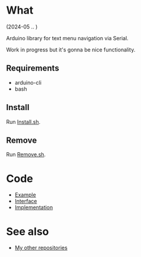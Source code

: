# What

(2024-05 .. )

Arduino library for text menu navigation via Serial.

Work in progress but it's gonna be nice functionality.

## Requirements

  * arduino-cli
  * bash


## Install

Run [Install.sh](Install.sh).


## Remove

Run [Remove.sh](Remove.sh).


# Code

* [Example](examples/me_Menu/me_Menu.ino)
* [Interface](src/me_Menu.h)
* [Implementation](src/me_Menu.cpp)


# See also

* [My other repositories](https://github.com/martin-eden/contents)
